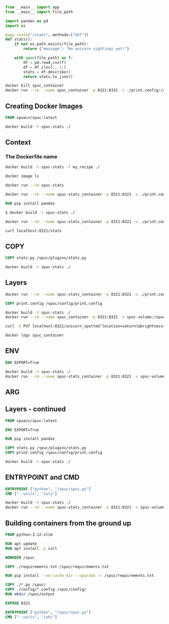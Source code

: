 



```python
from __main__ import app
from __main__ import file_path

import pandas as pd
import os

@app.route("/stats", methods=["GET"])
def stats():
    if not os.path.exists(file_path):
        return {"message": "No unicorn sightings yet!"}

    with open(file_path) as f:
        df = pd.read_csv(f)
        df = df.iloc[:, 1:]
        stats = df.describe()
        return stats.to_json()
```
```bash
docker kill spuc_container
docker run --rm --name spuc_container -p 8321:8321 -v ./print.config:/spuc/config/print.config -v spuc-volume:/spuc/output -v ./stats.py:/spuc/plugins/stats.py -e EXPORT=true spuacv/spuc:latest --units iulu
```
## Creating Docker Images
```Dockerfile
FROM spuacv/spuc:latest
```
```bash
docker build -t spuc-stats ./
```

## Context


### The Dockerfile name
```bash
docker build -t spuc-stats -f my_recipe ./
```

```bash
docker image ls
```
```bash
docker run --rm spuc-stats
```
```bash
docker run --rm --name spuc-stats_container -p 8321:8321 -v ./print.config:/spuc/config/print.config -v spuc-volume:/spuc/output -v ./stats.py:/spuc/plugins/stats.py -e EXPORT=true spuc-stats --units iulu
```
```Dockerfile
RUN pip install pandas
```
```bash
$ docker build -t spuc-stats ./
```
```bash
docker run --rm --name spuc-stats_container -p 8321:8321 -v ./print.config:/spuc/config/print.config -v spuc-volume:/spuc/output -v ./stats.py:/spuc/plugins/stats.py -e EXPORT=true spuc-stats --units iulu
```
```bash
curl localhost:8321/stats
```
## COPY
```Dockerfile
COPY stats.py /spuc/plugins/stats.py
```
```bash
docker build -t spuc-stats ./
```

## Layers

```bash
docker run --rm --name spuc-stats_container -p 8321:8321 -v ./print.config:/spuc/config/print.config -v spuc-volume:/spuc/output -e EXPORT=true spuc-stats --units iulu
```
```Dockerfile
COPY print.config /spuc/config/print.config
```
```bash
docker build -t spuc-stats ./
docker run --rm --name spuc_container -p 8321:8321 -v spuc-volume:/spuc/output -e EXPORT=True spuc-stats --units iulu
```
```bash
curl -X PUT localhost:8321/unicorn_spotted?location=saturn\&brightness=87
```
```bash
docker logs spuc_container
```
## ENV
```Dockerfile
ENV EXPORT=True
```
```bash
docker build -t spuc-stats ./
docker run --rm --name spuc-stats_container -p 8321:8321 -v spuc-volume:/spuc/output spuc-stats --units iulu
```

## ARG


## Layers - continued
```Dockerfile
FROM spuacv/spuc:latest

ENV EXPORT=True

RUN pip install pandas

COPY stats.py /spuc/plugins/stats.py
COPY print.config /spuc/config/print.config
```
```bash
docker build -t spuc-stats ./
```

## ENTRYPOINT and CMD
```Dockerfile
ENTRYPOINT ["python", "/spuc/spuc.py"]
CMD ["--units", "iulu"]
```
```bash
docker build -t spuc-stats ./
docker run --rm --name spuc-stats_container -p 8321:8321 -v spuc-volume:/spuc/output spuc-stats
```
## Building containers from the ground up
```Dockerfile
FROM python:3.12-slim

RUN apt update
RUN apt install -y curl

WORKDIR /spuc

COPY ./requirements.txt /spuc/requirements.txt

RUN pip install --no-cache-dir --upgrade -r /spuc/requirements.txt

COPY ./*.py /spuc/
COPY ./config/*.config /spuc/config/
RUN mkdir /spuc/output

EXPOSE 8321

ENTRYPOINT ["python", "/spuc/spuc.py"]
CMD ["--units", "iuhc"]
```


